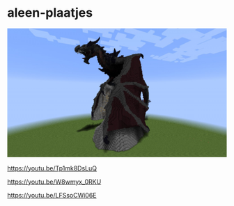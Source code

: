 # aleen-plaatjes

![minecraft](dragon.jpg)

https://youtu.be/Tp1mk8DsLuQ

https://youtu.be/W8wmyx_0RKU

https://youtu.be/LFSsoCWi06E
